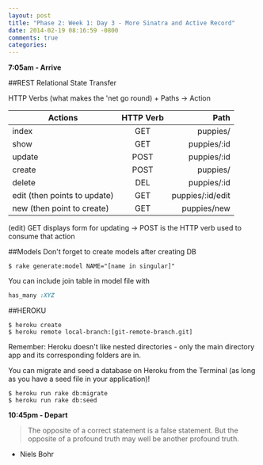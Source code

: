 ```yaml
---
layout: post
title: "Phase 2: Week 1: Day 3 - More Sinatra and Active Record"
date: 2014-02-19 08:16:59 -0800
comments: true
categories: 
---
```



**7:05am - Arrive**

##REST
Relational State Transfer

HTTP Verbs (what makes the 'net go round) + Paths -> Action

| Actions        | HTTP Verb          |   Path  |
| ------------- |:-------------:| --------:|
| index      | GET | puppies/    |
| show      | GET      |   puppies/:id    |
| update | POST      |    puppies/:id    |
| create | POST      |    puppies/    |
| delete | DEL      |    puppies/:id    |
| edit (then points to update) | GET      |    puppies/:id/edit    |
| new (then point to create) | GET      |    puppies/new    |


(edit) GET displays form for updating -> POST is the HTTP verb used to consume that action

##Models
Don't forget to create models after creating DB

`$ rake generate:model NAME="[name in singular]"`

You can include join table in model file with

```ruby
has_many :XYZ
```

##HEROKU  

`$ heroku create`  
`$ heroku remote local-branch:[git-remote-branch.git]`

Remember: Heroku doesn't like nested directories - only the main directory app and its corresponding folders are in.

You can migrate and seed a database on Heroku from the Terminal (as long as you have a seed file in your application)!

`$ heroku run rake db:migrate`  
`$ heroku run rake db:seed`



**10:45pm - Depart**

>The opposite of a correct statement is a false statement. But the opposite of a profound truth may well be another profound truth.  
- Niels Bohr